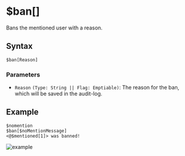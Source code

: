 # $ban[]
Bans the mentioned user with a reason.

## Syntax
```
$ban[Reason]
```

### Parameters
- `Reason` `(Type: String || Flag: Emptiable)`: The reason for the ban, which will be saved in the audit-log.

## Example
```
$nomention
$ban[$noMentionMessage]
<@$mentioned[1]> was banned!
```
![example](https://user-images.githubusercontent.com/69215413/119860514-661e1300-bee4-11eb-965e-e3c7fa78b5ca.png)
